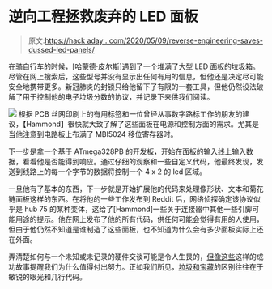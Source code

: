 # 逆向工程拯救废弃的 LED 面板

> 原文:[https://hack aday . com/2020/05/09/reverse-engineering-saves-dussed-led-panels/](https://hackaday.com/2020/05/09/reverse-engineering-saves-trashed-led-panels/)

在骑自行车的时候，[哈蒙德·皮尔斯]遇到了一个堆满了大型 LED 面板的垃圾箱。尽管在网上搜索后，这些型号并没有显示出任何有用的信息，但他还是决定尽可能安全地携带更多。新冠肺炎的封锁只给他留下了有限的一套工具，但他仍然设法破解了用于控制他的电子垃圾分数的协议，并记录下来供我们阅读。

[![](../Images/01c2b2ccfb837fd1beb16ff00818909d.png)](https://hackaday.com/wp-content/uploads/2020/05/ledreverse_detail.jpg) 根据 PCB 丝网印刷上的有用标签和一位曾经从事数字路标工作的朋友的建议，【Hammond】很快就大致了解了这些面板在电源和控制方面的需求。尤其是当他注意到电路板上布满了 MBI5024 移位寄存器时。

下一步是拿一个基于 ATmega328PB 的开发板，开始在面板的输入线上输入数据，看看他是否能得到响应。通过仔细的观察和一些自定义代码，他最终发现，发送到线路上的每一个字节的数据将控制一个 4 x 2 的 led 区域。

一旦他有了基本的东西，下一步就是开始扩展他的代码来处理像形状、文本和菊花链面板这样的东西。在将他的一些工作发布到 Reddit 后，网络侦探确定该协议似乎是 hub 75 的某种变体，这给了[Hammond]一些关于连接器中其他一些引脚可能用途的提示。他在网上发布了他的所有代码，供任何可能会觉得有用的人使用，但由于他仍然不知道是谁制造了这些面板，也不知道为什么会有多少面板实际上还在外面。

弄清楚如何与一个未知或未记录的硬件交谈可能是令人生畏的，[但像这些](https://hackaday.com/2020/04/16/reverse-engineering-a-saabs-in-dash-display/)这样的成功故事提醒我们为什么值得付出努力。正如我们所见，[垃圾和宝藏](https://hackaday.com/2019/12/11/reverse-engineering-an-old-bus-display/)的区别往往在于敏锐的眼光和几行代码。
